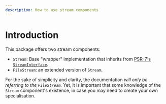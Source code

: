 ```yaml
---
description: How to use stream components
---
```


# Introduction

This package offers two stream components:

* `Stream`: Base "wrapper" implementation that inherits from [PSR-7's `StreamInterface`](https://www.php-fig.org/psr/psr-7/#13-streams).
* `FileStream`: an extended version of `Stream`.

For the sake of simplicity and clarity, the documentation _will only be referring to the `FileStream`._
Yet, it is important that some knowledge of the `Stream` component's existence, in case you may need to create your own specialisation.
